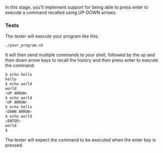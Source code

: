 In this stage, you'll implement support for being able to press enter to execute a command recalled using UP-DOWN arrows.

### Tests

The tester will execute your program like this:

```bash
./your_program.sh
```

It will then send multiple commands to your shell, followed by the up and then down arrow keys to recall the history and then press enter to execute the command:

```bash
$ echo hello
hello
$ echo world
world
<UP ARROW>
$ echo world
<UP ARROW>
$ echo hello
<DOWN ARROW>
$ echo world
<ENTER>
world
$
```

The tester will expect the command to be executed when the enter key is pressed.
